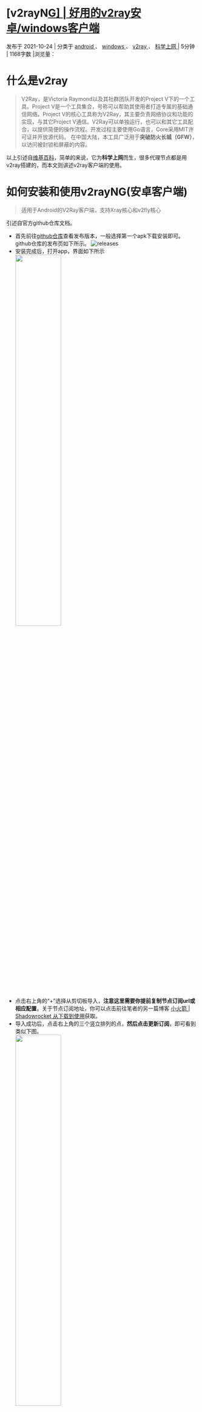 # [v2rayN[G\] | 好用的v2ray安卓/windows客户端](https://cktime.github.io/post/202110241/)

 发布于 2021-10-24 | 分类于 [android ](https://cktime.github.io/tag/qk6BX-cTe/)、 [windows ](https://cktime.github.io/tag/D6IWJHsmPN/)、 [v2ray ](https://cktime.github.io/tag/fkFLd9ZgaD/)、 [科学上网 ](https://cktime.github.io/tag/VANouF4fb/)| 5分钟 | 1168字数 |浏览量：

# 什么是v2ray

> V2Ray，是Victoria Raymond以及其社群团队开发的Project V下的一个工具。Project V是一个工具集合，号称可以帮助其使用者打造专属的基础通信网络。Project V的核心工具称为V2Ray，其主要负责网络协议和功能的实现，与其它Project V通信。V2Ray可以单独运行，也可以和其它工具配合，以提供简便的操作流程。开发过程主要使用Go语言，Core采用MIT许可证并开放源代码。
> 在中国大陆，本工具广泛用于**突破防火长城（GFW）**，以访问被封锁和屏蔽的内容。

以上引述自[维基百科](https://zh.wikipedia.org/wiki/V2Ray)，简单的来说，它为**科学上网**而生，很多代理节点都是用v2ray搭建的，而本文则讲述v2ray客户端的使用。

# 如何安装和使用v2rayNG(安卓客户端)

> 适用于Android的V2Ray客户端，支持Xray核心和v2fly核心

引述自官方github仓库文档。

- 首先前往[github仓库](https://github.com/2dust/v2rayNG/releases)查看发布版本，一般选择第一个apk下载安装即可。github仓库的发布页如下所示。
  ![releases](https://cktime.github.io/post-images/1635070949536.jpg)
- 安装完成后，打开app，界面如下所示
  <br><img src="https://cktime.github.io/post-images/1635071523178.jpg" width="50%" height="50%">
- 点击右上角的“+”选择从剪切板导入，**注意这里需要你提前复制节点订阅url或相应配置**，关于节点订阅地址，你可以点击前往笔者的另一篇博客 [小火箭 | Shadowrocket 从下载到使用](https://cktime.github.io/post/202110231/#如何获取节点并使用)获取。
- 导入成功后，点击右上角的三个竖立排列的点，**然后点击更新订阅**，即可看到类似下图。
  <br><img src="https://cktime.github.io/post-images/1635078617504.jpg" width="50%" height="50%">
- 再次点击右上角的三个竖立排列的点，然后依次点击“测试全部配置真连接”、“按测试结果排序”，即可看到下图所示。
  <br><img src="https://cktime.github.io/post-images/1635072975361.jpg" width="50%" height="50%">
- 点击第一行的配置，以上图为例，即Pool__25，然后点即右下方“v字样”的图片，若出现关于vpn的请求，选择确定或授权即可，在连接后小图标会变绿，而且手机顶部状态栏会显示vpn的字样，此时前往访问[谷歌](https://www.google.com/)，如果显示出谷歌网页，便可以科学上网了。

## 更好的路由配置(绕过大陆局域网和大陆地址)

如果想要以更舒适的状态科学上网，那无疑是要配置路由的，因为如果全局vpn访问类似百度的国内网址，甚至是局域网，那效果不言而喻，很慢的网速和404。

- 点击app左上方三条横杠图标，然后点击设置，**这时再点击启用本地DNS，最后点击预定义规则选择绕过局域网和大陆地址**，这时就配置好了，效果如下图所示。
  <br><img src="https://cktime.github.io/post-images/1635074351344.jpg" width="50%" height="50%">

# 如何安装和使用v2rayN(windows客户端)

v2rayN是一款免安装的软件，非常轻便，还是一样出自v2rayNG的作者之手。

- 首先前往[github仓库](https://github.com/2dust/v2rayN/releases/)发布页下载最新版压缩包，点击选择v2rayN-Core.zip进行下载。
  ![img](https://cktime.github.io/post-images/1635074707097.jpg)
- 解压缩后打开文件夹中的v2rayN.exe程序，然后右下方window任务栏中会出现一个蓝底白色V图标，也可能隐藏在小三角图标中，然后点击打开主程序界面。
- 点击添加服务器，选择从剪切板导入批量URL，**与上文安卓端一样需要提前复制节点订阅url或相应配置**，关于节点订阅地址，你可以点击前往笔者的另一篇博客 [小火箭 | Shadowrocket 从下载到使用](https://cktime.github.io/post/202110231/#如何获取节点并使用)获取。之后点击主菜单的订阅，再选择点击更新订阅，效果如下图所示。
  <br>![img](https://cktime.github.io/post-images/1635075721806.jpg)
- Ctrl+A全选，然后右键点击测试服务器速度，选择一个速度还不错的节点右键点击，再选择设置为活动服务器即可。效果如下图所示。
  <br>![img](https://cktime.github.io/post-images/1635076246130.jpg)
- 接下来就是配置代理 ，右键点击上文所述的蓝底白色V图标，设置自动配置系统代理，此时图标变红即可，如下图所示，最后打开[谷歌](https://www.google.com)进行测试。
  <br>![img](https://blog.cktime.xyz/post-images/1637769133177.jpg)

## 更好的路由配置(绕过大陆)

原因安卓端教程已写，就不再赘述。

- 点击设置，选择路由设置，然后点击启用高级路由功能，再**点击确定**，然后右击任务栏上该程序图标，选择路由，选择**绕过大陆**即可。效果如下图所示。
   <br>![img](https://blog.cktime.xyz/post-images/1637769241492.jpg)

# 进阶

可以前往官方Github仓库查看文档了解更多，有问题也可以提issure。

[点击前往v2rayN项目仓库(windows端)](https://github.com/2dust/v2rayN/)
[点击前往v2rayNG项目仓库(安卓端)](https://github.com/2dust/v2rayNG/)

当然如果你已经成功完成科学上网，你可以加入v2rayN&G官方Telegram群组，了解和学习更多。

[点击加入官方TG群组](https://t.me/v2rayN)

- **本文作者：** cktime
- **本文链接：** https://cktime.github.io/post/202110241/
- **版权声明：** 本博客所有文章除特别声明外，均采用[ BY-NC-SA](https://creativecommons.org/licenses/by-nc-sa/4.0/) 许可协议。转载请注明出处！

***

### 上一篇

[小火箭 | Shadowrocket 从下载到使用](https://github.com/cktime/NetworkFreedom/blob/main/docs/1.md)

### 下一篇

[Nekogram X | 内置代理的第三方Telegram安卓客户端](https://github.com/cktime/NetworkFreedom/blob/main/docs/3.md)
